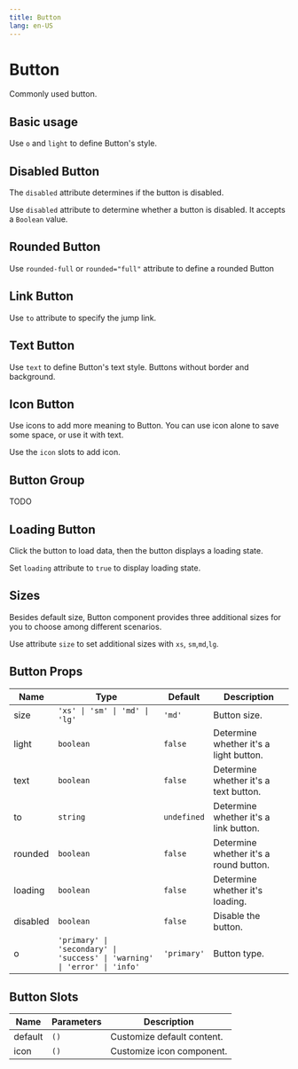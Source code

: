 ```yaml
---
title: Button
lang: en-US
---
```


# Button

Commonly used button.

## Basic usage

Use `o` and `light` to define Button's style.

<demo src="../example/button/basic.vue"></demo>

## Disabled Button

The `disabled` attribute determines if the button is disabled.

Use `disabled` attribute to determine whether a button is disabled. It accepts a `Boolean` value.

<demo src="../example/button/disable.vue"></demo>

## Rounded Button

Use `rounded-full` or `rounded="full"` attribute to define a rounded Button

<demo src="../example/button/round.vue"></demo>

## Link Button

Use `to` attribute to specify the jump link.

<demo src="../example/button/link.vue"></demo>

## Text Button

Use `text` to define Button's text style. Buttons without border and background.

<demo src="../example/button/text.vue"></demo>

## Icon Button

Use icons to add more meaning to Button. You can use icon alone to save some space, or use it with text.

Use the `icon` slots to add icon.

<demo src="../example/button/icon.vue"></demo>

## Button Group

TODO

## Loading Button

Click the button to load data, then the button displays a loading state.

Set `loading` attribute to `true` to display loading state.

<demo src="../example/button/loading.vue"></demo>

## Sizes

Besides default size, Button component provides three additional sizes for you to choose among different scenarios.

Use attribute `size` to set additional sizes with `xs`, `sm`,`md`,`lg`.

<demo src="../example/button/size.vue"></demo>

## Button Props
| Name | Type | Default | Description |
| --- | --- | --- | --- |
| size | `'xs' \| 'sm' \| 'md' \| 'lg'` | `'md'` | Button size.  |
| light | `boolean` | `false` |  Determine whether it's a light button.  |
| text | `boolean` | `false` | Determine whether it's a text button. |
| to | `string` | `undefined` | Determine whether it's a link button. |
| rounded | `boolean` | `false` | Determine whether it's a round button. |
| loading | `boolean` | `false` | Determine whether it's loading.  |
| disabled | `boolean` | `false` | Disable the button. |
| o | `'primary' \| 'secondary' \| 'success' \| 'warning' \| 'error' \| 'info'` | `'primary'` | Button type. |



## Button Slots

| Name | Parameters | Description | 
| --- | --- | --- |
| default | `()` | Customize default content. |
| icon | `()` | Customize icon component. |
